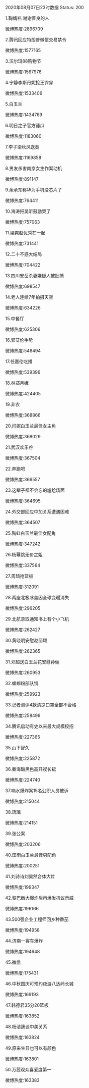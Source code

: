 2020年08月07日23时数据
Status: 200

1.鞠婧祎 谢谢善良的人

微博热度:2896709

2.腾讯回应特朗普微信交易禁令

微博热度:1577165

3.沃尔玛88购物节

微博热度:1567976

4.宁静李斯丹妮抢王霏霏

微博热度:1533406

5.白玉兰

微博热度:1434769

6.明日之子官方锤瓜

微博热度:1183060

7.李子柒秋风送葵

微博热度:1169858

8.男友杀害南京女生作案动机

微博热度:891147

9.余承东称华为手机没芯片了

微博热度:764411

10.海涛把吴昕鼓励哭了

微博热度:757063

11.梁爽赵优秀在一起

微博热度:731441

12.二十不惑大结局

微博热度:704422

13.四川安岳杀妻嫌疑人被批捕

微博热度:698547

14.老人连续7年拍摄天空

微博热度:634226

15.中餐厅

微博热度:625306

16.郭艾伦手势

微博热度:548494

17.任嘉伦吃播

微博热度:539396

18.林郑月娥

微博热度:424405

19.非农

微博热度:368866

20.闫妮白玉兰最佳女主角

微博热度:368029

21.武汉欢乐谷

微博热度:367504

22.奔跑吧

微博热度:366557

23.这辈子都不会忘的尴尬场面

微博热度:364695

24.外交部回应中加关系遭遇困难

微博热度:364507

25.陶虹白玉兰最佳女配角

微博热度:347242

26.杨幂跳无价之姐

微博热度:337564

27.周琦抢篮板

微博热度:312091

28.两座北极冰盖因全球变暖消失

微博热度:296205

29.北航录取通知书上有个小飞机

微博热度:262427

30.黄晓明安慰赵丽颖

微博热度:262365

31.邓超送白玉兰花安慰孙俪

微博热度:260953

32.螺蛳粉部队锅

微博热度:259923

33.记者测评4款清凉口罩全部不合格

微博热度:258499

34.腾讯启动有史以来最大规模校招

微博热度:227365

35.山下智久

微博热度:225872

36.秦海璐黑色高开衩长裙

微博热度:224740

37.响水爆炸案15名公职人员被诉

微博热度:215044

38.琉璃

微博热度:214151

39.张公案

微博热度:203206

40.田雨白玉兰最佳男配角

微博热度:200251

41.刘诗诗刘昊然合体大片

微博热度:199347

42.黎巴嫩大爆炸后再爆发抗议示威

微博热度:196166

43.500强企业工程师回乡种番茄

微博热度:194958

44.济南一客车爆炸

微博热度:194648

45.微信

微博热度:175431

46.中秋国庆可预约夜游八达岭长城

微博热度:169193

47.韩德君35分20篮板

微博热度:163852

48.杨洁篪谈中美关系

微博热度:163824

49.原来生日也可以有颜色

微博热度:163801

50.万茜观众喜爱度第一

微博热度:163383

